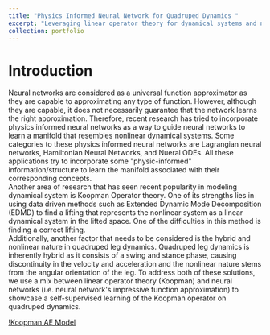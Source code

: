 ```yaml
---
title: "Physics Informed Neural Network for Quadruped Dynamics "
excerpt: "Leveraging linear operator theory for dynamical systems and neural network as universal function approximator, this neural network architecture aims to identify quadruped dynamics<br/><img src='/images/portfolio/KoopmanAEModel.PNG'>"
collection: portfolio
---
```


<h1>Introduction</h1>
Neural networks are considered as a universal function approximator as they are capable to approximating any type of function. However, although they are capable, it does not necessarily guarantee that the network learns the right approximation. Therefore, recent research has tried to incorporate physics informed neural networks as a way to guide neural networks to learn a manifold that resembles nonlinear dynamical systems. Some categories to these physics informed neural networks are Lagrangian neural networks, Hamiltonian Neural Networks, and Nueral ODEs. All these applications try to incorporate some "physic-informed" information/structure to learn the manifold associated with their corresponding concepts.
<br>
Another area of research that has seen recent popularity in modeling dynamical system is Koopman Operator theory. One of its strengths lies in using data driven methods such as Extended Dynamic Mode Decomposition (EDMD) to find a lifting that represents the nonlinear system as a linear dynamical system in the lifted space. One of the difficulties in this method is finding a correct lifting.
<br>
Additionally, another factor that needs to be considered is the hybrid and nonlinear nature in quadruped leg dynamics. Quadruped leg dynamics is inherently hybrid as it consists of a swing and stance phase, causing discontinuity in the velocity and acceleration and the nonlinear nature stems from the angular orientation of the leg. To address both of these solutions, we use a mix between linear operator theory (Koopman) and neural networks (i.e. neural network's impressive function approximation) to showcase a self-supervised learning of the Koopman operator on quadruped dynamics.

[!Koopman AE Model](images/portfolio/KoopmanAEModel.PNG)
